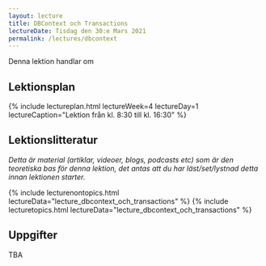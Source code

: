 ```yaml
---
layout: lecture
title: DBContext och Transactions
lectureDate: Tisdag den 30:e Mars 2021
permalink: /lectures/dbcontext
---
```

Denna lektion handlar om

## Lektionsplan

{% include lectureplan.html lectureWeek=4 lectureDay=1 lectureCaption="Lektion från kl. 8:30 till kl. 16:30" %}

## Lektionslitteratur
*Detta är material (artiklar, videoer, blogs, podcasts etc) som är den teoretiska bas för denna lektion, det antas att du har läst/set/lystnad detta innan lektionen starter.*

{% include lecturenontopics.html lectureData="lecture_dbcontext_och_transactions" %}
{% include lecturetopics.html lectureData="lecture_dbcontext_och_transactions" %}

## Uppgifter

TBA